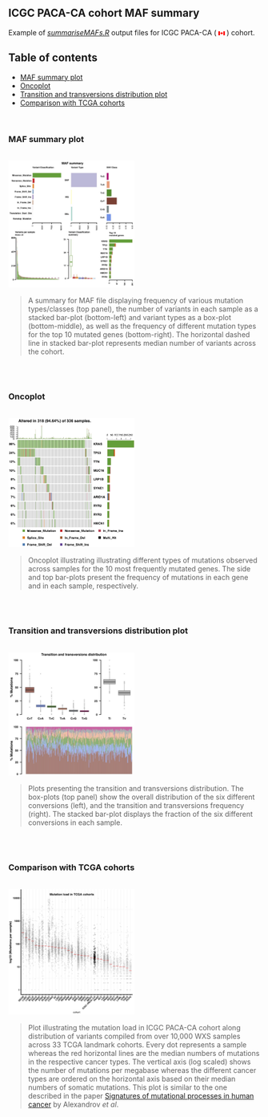 ## ICGC PACA-CA cohort MAF summary

Example of *[summariseMAFs.R](https://github.com/umccr/MAF-summary/tree/master/summariseMAFs.R)* output files for ICGC PACA-CA ( <img src="../Figures/flag-of-Canada.png" width="2.5%"> ) cohort.


## Table of contents

<!-- vim-markdown-toc GFM -->
* [MAF summary plot](#maf-summary-plot)
* [Oncoplot](#oncoplot)
* [Transition and transversions distribution plot](#transition-and-transversions-distribution-plot)
* [Comparison with TCGA cohorts](#comparison-with-tcga-cohorts)

<!-- vim-markdown-toc -->
<br>


### MAF summary plot

<br />
<img src="Figures/MAF_summary_ICGC-PACA-CA.jpg" width="50%">

>A summary for MAF file displaying frequency of various mutation types/classes (top panel), the number of variants in each sample as a stacked bar-plot (bottom-left) and variant types as a box-plot (bottom-middle), as well as the frequency of different mutation types for the top 10 mutated genes (bottom-right). The horizontal dashed line in stacked bar-plot represents median number of variants across the cohort.

<br />
<br />

### Oncoplot

<br />
<img src="Figures/Oncoplot_ICGC-PACA-CA.jpg" width="50%">

>Oncoplot illustrating illustrating different types of mutations observed across samples for the 10 most frequently mutated genes. The side and top bar-plots present the frequency of mutations in each gene and in each sample, respectively.

<br />
<br />

### Transition and transversions distribution plot

<br />
<img src="Figures/Transition_and_transversions_ICGC-PACA-CA.jpg" width="50%">

> Plots presenting the transition and transversions distribution. The box-plots (top panel) show the overall distribution of the six different conversions (left), and the transition and transversions frequency (right). The stacked bar-plot displays the fraction of the six different conversions in each sample.

<br />
<br />

### Comparison with TCGA cohorts

<br />
<img src="Figures/Compare_against_TCGA_cohorts_ICGC-PACA-CA.jpg" width="50%">

>Plot illustrating the mutation load in ICGC PACA-CA cohort along distribution of variants compiled from over 10,000 WXS samples across 33 TCGA landmark cohorts. Every dot represents a sample whereas the red horizontal lines are the median numbers of mutations in the respective cancer types. The vertical axis (log scaled) shows the number of mutations per megabase whereas the different cancer types are ordered on the horizontal axis based on their median numbers of somatic mutations. This plot is similar to the one described in the paper [Signatures of mutational processes in human cancer](https://www.ncbi.nlm.nih.gov/pubmed/23945592) by Alexandrov *et al*.

<br />
<br />
